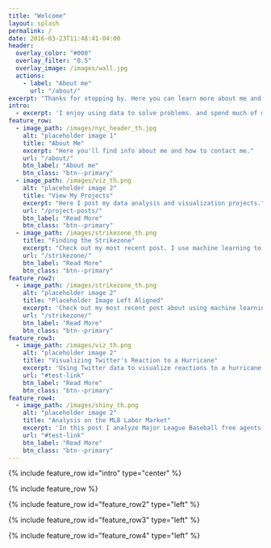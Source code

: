```yaml
---
title: "Welcome"
layout: splash
permalink: /
date: 2016-03-23T11:48:41-04:00
header:
  overlay_color: "#000"
  overlay_filter: "0.5"
  overlay_image: /images/wall.jpg
  actions:
    - label: "About me"
      url: "/about/"
excerpt: "Thanks for stopping by. Here you can learn more about me and what I am up to. To get in touch, click the link below."
intro: 
  - excerpt: 'I enjoy using data to solve problems. and spend much of my time continuing to learn new tools, languages, and methodologies that will help me do so. Through my personal, academic, and professional projects I have learned that while working on a problem, you usually uncover more questions than answers.'
feature_row:
  - image_path: /images/nyc_header_th.jpg
    alt: "placeholder image 1"
    title: "About Me"
    excerpt: "Here you'll find info about me and how to contact me."
    url: "/about/"
    btn_label: "About me"
    btn_class: "btn--primary"
  - image_path: /images/viz_th.png
    alt: "placeholder image 2"
    title: "View My Projects"
    excerpt: "Here I post my data analysis and visualization projects."
    url: "/project-posts/"
    btn_label: "Read More"
    btn_class: "btn--primary"
  - image_path: /images/strikezone_th.png
    title: "Finding the Strikezone"
    excerpt: "Check out my most recent post. I use machine learning to re-think the strikezone."
    url: "/strikezone/"
    btn_label: "Read More"
    btn_class: "btn--primary"
feature_row2:
  - image_path: /images/strikezone_th.png
    alt: "placeholder image 2"
    title: "Placeholder Image Left Aligned"
    excerpt: 'Check out my most recent post about using machine learning to re-think the strikezone.'
    url: "/strikezone/"
    btn_label: "Read More"
    btn_class: "btn--primary"
feature_row3:
  - image_path: /images/viz_th.png
    alt: "placeholder image 2"
    title: "Visualizing Twitter's Reaction to a Hurricane"
    excerpt: 'Using Twitter data to visualize reactions to a hurricane.'
    url: "#test-link"
    btn_label: "Read More"
    btn_class: "btn--primary"
feature_row4:
  - image_path: /images/shiny_th.png
    alt: "placeholder image 2"
    title: "Analysis on the MLB Labor Market"
    excerpt: 'In this post I analyze Major League Baseball free agents and use different regression techniques to identify what factors explain the most of the contract a free agent player signs.'
    url: "#test-link"
    btn_label: "Read More"
    btn_class: "btn--primary"
---
```


{% include feature_row id="intro" type="center" %}

{% include feature_row %}

{% include feature_row id="feature_row2" type="left" %}

{% include feature_row id="feature_row3" type="left" %}

{% include feature_row id="feature_row4" type="left" %}
